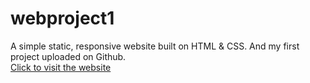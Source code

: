 # webproject1
A simple static, responsive website built on HTML &amp; CSS. And my first project uploaded on Github.<br>
[Click to visit the website](https://chinmoy3377.github.io/webproject1/index.html)

